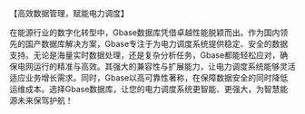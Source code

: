 【高效数据管理，赋能电力调度】  

在能源行业的数字化转型中，Gbase数据库凭借卓越性能脱颖而出。作为国内领先的国产数据库解决方案，Gbase专注于为电力调度系统提供稳定、安全的数据支持。无论是海量实时数据处理，还是复杂分析任务，Gbase都能轻松应对，确保电网运行的精准与高效。其强大的兼容性与扩展能力，让电力调度系统能够灵活适应业务增长需求。同时，Gbase以高可靠性著称，在保障数据安全的同时降低运维成本。选择Gbase数据库，让您的电力调度系统更智能、更强大，为智慧能源未来保驾护航！